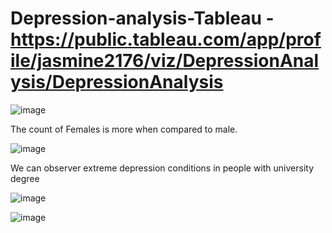 # Depression-analysis-Tableau -https://public.tableau.com/app/profile/jasmine2176/viz/DepressionAnalysis/DepressionAnalysis

![image](https://user-images.githubusercontent.com/91527488/160300197-7f43fe56-5845-482d-a59a-f1ac829cc566.png)

The count of Females is more when compared to male.


![image](https://user-images.githubusercontent.com/91527488/160300281-3c47fd4d-7577-481b-b815-a3a0a024ea9b.png)

We can observer extreme depression conditions in people with university degree

![image](https://user-images.githubusercontent.com/91527488/160300345-d20544a9-36e7-42dc-8b48-9bf7816506d1.png)

![image](https://user-images.githubusercontent.com/91527488/160300409-e61cc7f1-b8aa-4dcc-b739-236242ccba66.png)
